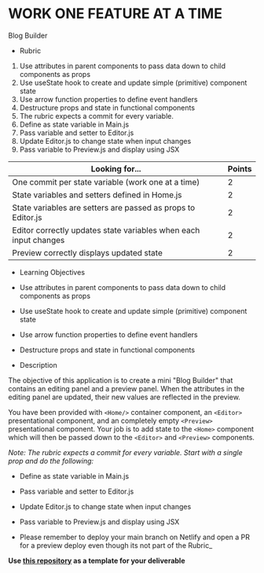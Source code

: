 # WORK ONE FEATURE AT A TIME

Blog Builder

+ Rubric

1. Use attributes in parent components to pass data down to child components as props
2. Use useState hook to create and update simple (primitive) component state
3. Use arrow function properties to define event handlers
4. Destructure props and state in functional components
5. The rubric expects a commit for every variable.
6. Define as state variable in Main.js
7. Pass variable and setter to Editor.js
8. Update Editor.js to change state when input changes
9. Pass variable to Preview.js and display using JSX

| Looking for...                                                   | Points |
| ---------------------------------------------------------------- | ------ |
| One commit per state variable (work one at a time)               | 2      |
| State variables and setters defined in Home.js                   | 2      |
| State variables are setters are passed as props to Editor.js     | 2      |
| Editor correctly updates state variables when each input changes | 2      |
| Preview correctly displays updated state                         | 2      |

+ Learning Objectives

+ Use attributes in parent components to pass data down to child components as props
+ Use useState hook to create and update simple (primitive) component state
+ Use arrow function properties to define event handlers
+ Destructure props and state in functional components

+ Description

The objective of this application is to create a mini "Blog Builder" that contains an editing panel and a preview panel. When the attributes in the editing panel are updated, their new values are reflected in the preview.

You have been provided with `<Home/>` container component, an `<Editor>` presentational component, and an completely empty `<Preview>` presentational component. Your job is to add state to the `<Home>` component which will then be passed down to the `<Editor>` and `<Preview>` components.

_Note: The rubric expects a commit for every variable. Start with a single prop and do the following:_

+ Define as state variable in Main.js
+ Pass variable and setter to Editor.js
+ Update Editor.js to change state when input changes
+ Pass variable to Preview.js and display using JSX

+ Please remember to deploy your main branch on Netlify and open a PR for a preview deploy even though its not part of the Rubric_

**Use [this repository](https://github.com/alchemycodelab/react-blog-builder/) as a template for your deliverable**
